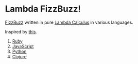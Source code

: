 # Lambda FizzBuzz!

[FizzBuzz](https://en.wikipedia.org/wiki/Fizz_buzz) written in pure [Lambda Calculus](https://en.wikipedia.org/wiki/Lambda_calculus) in various languages.

Inspired by [this](https://tomstu.art/programming-with-nothing).

1. [Ruby](ruby)
2. [JavaScript](js)
3. [Python](python)
4. [Clojure](clojure)